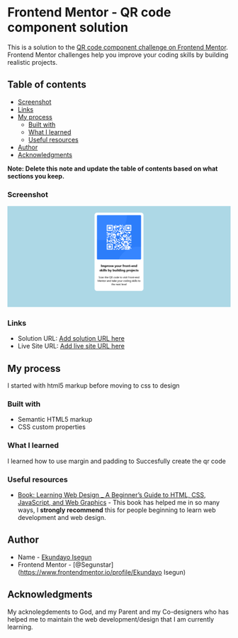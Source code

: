 # Frontend Mentor - QR code component solution

This is a solution to the [QR code component challenge on Frontend Mentor](https://www.frontendmentor.io/challenges/qr-code-component-iux_sIO_H). Frontend Mentor challenges help you improve your coding skills by building realistic projects. 

## Table of contents

  - [Screenshot](#screenshot)
  - [Links](#links)
- [My process](#my-process)
  - [Built with](#built-with)
  - [What I learned](#what-i-learned)
  - [Useful resources](#useful-resources)
- [Author](#author)
- [Acknowledgments](#acknowledgments)

**Note: Delete this note and update the table of contents based on what sections you keep.**



### Screenshot

![](./images/Screenshot.png)


### Links

- Solution URL: [Add solution URL here](https://your-solution-url.com)
- Live Site URL: [Add live site URL here](https://your-live-site-url.com)

## My process
I started with html5 markup before moving to css to design 

### Built with

- Semantic HTML5 markup
- CSS custom properties



### What I learned

I learned how to use margin and padding to Succesfully create the qr code

### Useful resources

- [ Book: Learning Web Design _ A Beginner’s Guide to HTML, CSS, JavaScript, and Web Graphics](https://www.Learningwebdesign.com) - This book has helped me in so many ways, I **strongly recommend** this for people beginning to learn web development and web design. 



## Author

- Name - [Ekundayo Isegun]()
- Frontend Mentor - [@Segunstar](https://www.frontendmentor.io/profile/Ekundayo Isegun)

## Acknowledgments

My acknolegdements to God, and my Parent and my Co-designers who has helped me to maintain the web development/design that I am currently learning.

